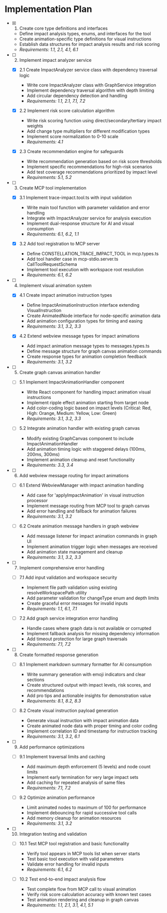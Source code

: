 # Implementation Plan

- [x] 1. Create core type definitions and interfaces
  - Define impact analysis types, enums, and interfaces for the tool
  - Create animation-specific type definitions for visual instructions
  - Establish data structures for impact analysis results and risk scoring
  - _Requirements: 1.1, 2.1, 4.1, 6.1_

- [ ] 2. Implement impact analyzer service
  - [x] 2.1 Create ImpactAnalyzer service class with dependency traversal logic
    - Write core ImpactAnalyzer class with GraphService integration
    - Implement dependency traversal algorithm with depth limiting
    - Add circular dependency detection and handling
    - _Requirements: 1.1, 2.1, 7.1, 7.2_

  - [x] 2.2 Implement risk score calculation algorithm
    - Write risk scoring function using direct/secondary/tertiary impact weights
    - Add change type multipliers for different modification types
    - Implement score normalization to 0-10 scale
    - _Requirements: 4.1_

  - [x] 2.3 Create recommendation engine for safeguards
    - Write recommendation generation based on risk score thresholds
    - Implement specific recommendations for high-risk scenarios
    - Add test coverage recommendations prioritized by impact level
    - _Requirements: 5.1, 5.2_

- [ ] 3. Create MCP tool implementation
  - [x] 3.1 Implement trace-impact.tool.ts with input validation
    - Write main tool function with parameter validation and error handling
    - Integrate with ImpactAnalyzer service for analysis execution
    - Implement dual-response structure for AI and visual consumption
    - _Requirements: 6.1, 6.2, 1.1_

  - [x] 3.2 Add tool registration to MCP server
    - Define CONSTELLATION_TRACE_IMPACT_TOOL in mcp.types.ts
    - Add tool handler case in mcp-stdio.server.ts CallToolRequestSchema
    - Implement tool execution with workspace root resolution
    - _Requirements: 6.1, 6.2_

- [ ] 4. Implement visual animation system
  - [x] 4.1 Create impact animation instruction types
    - Define ImpactAnimationInstruction interface extending VisualInstruction
    - Create AnimatedNode interface for node-specific animation data
    - Add animation configuration types for timing and easing
    - _Requirements: 3.1, 3.2, 3.3_

  - [x] 4.2 Extend webview message types for impact animations
    - Add impact animation message types to messages.types.ts
    - Define message structure for graph canvas animation commands
    - Create response types for animation completion feedback
    - _Requirements: 3.1, 3.2_

- [ ] 5. Create graph canvas animation handler
  - [ ] 5.1 Implement ImpactAnimationHandler component
    - Write React component for handling impact animation visual instructions
    - Implement ripple effect animation starting from target node
    - Add color-coding logic based on impact levels (Critical: Red, High: Orange, Medium: Yellow, Low: Green)
    - _Requirements: 3.1, 3.2, 3.3_

  - [ ] 5.2 Integrate animation handler with existing graph canvas
    - Modify existing GraphCanvas component to include ImpactAnimationHandler
    - Add animation timing logic with staggered delays (100ms, 200ms, 300ms)
    - Implement animation cleanup and reset functionality
    - _Requirements: 3.3, 3.4_

- [ ] 6. Add webview message routing for impact animations
  - [ ] 6.1 Extend WebviewManager with impact animation handling
    - Add case for 'applyImpactAnimation' in visual instruction processor
    - Implement message routing from MCP tool to graph canvas
    - Add error handling and fallback for animation failures
    - _Requirements: 3.1, 3.2_

  - [ ] 6.2 Create animation message handlers in graph webview
    - Add message listener for impact animation commands in graph UI
    - Implement animation trigger logic when messages are received
    - Add animation state management and cleanup
    - _Requirements: 3.1, 3.2, 3.3_

- [ ] 7. Implement comprehensive error handling
  - [ ] 7.1 Add input validation and workspace security
    - Implement file path validation using existing resolveWorkspacePath utility
    - Add parameter validation for changeType enum and depth limits
    - Create graceful error messages for invalid inputs
    - _Requirements: 1.1, 6.1, 7.1_

  - [ ] 7.2 Add graph service integration error handling
    - Handle cases where graph data is not available or corrupted
    - Implement fallback analysis for missing dependency information
    - Add timeout protection for large graph traversals
    - _Requirements: 7.1, 7.2_

- [ ] 8. Create formatted response generation
  - [ ] 8.1 Implement markdown summary formatter for AI consumption
    - Write summary generation with emoji indicators and clear sections
    - Create structured output with impact levels, risk scores, and recommendations
    - Add pro tips and actionable insights for demonstration value
    - _Requirements: 8.1, 8.2, 8.3_

  - [ ] 8.2 Create visual instruction payload generation
    - Generate visual instruction with impact animation data
    - Create animated node data with proper timing and color coding
    - Implement correlation ID and timestamp for instruction tracking
    - _Requirements: 3.1, 3.2, 6.1_

- [ ] 9. Add performance optimizations
  - [ ] 9.1 Implement traversal limits and caching
    - Add maximum depth enforcement (5 levels) and node count limits
    - Implement early termination for very large impact sets
    - Add caching for repeated analysis of same files
    - _Requirements: 7.1, 7.2_

  - [ ] 9.2 Optimize animation performance
    - Limit animated nodes to maximum of 100 for performance
    - Implement debouncing for rapid successive tool calls
    - Add memory cleanup for animation resources
    - _Requirements: 3.1, 3.2_

- [ ] 10. Integration testing and validation
  - [ ] 10.1 Test MCP tool registration and basic functionality
    - Verify tool appears in MCP tools list when server starts
    - Test basic tool execution with valid parameters
    - Validate error handling for invalid inputs
    - _Requirements: 6.1, 6.2_

  - [ ] 10.2 Test end-to-end impact analysis flow
    - Test complete flow from MCP call to visual animation
    - Verify risk score calculation accuracy with known test cases
    - Test animation rendering and cleanup in graph canvas
    - _Requirements: 1.1, 2.1, 3.1, 4.1, 5.1_